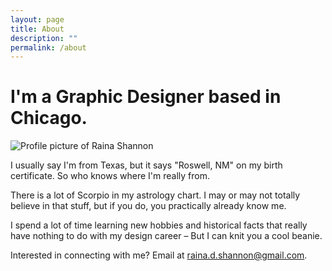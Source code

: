 ```yaml
---
layout: page
title: About
description: ""
permalink: /about
---
```


# I'm a Graphic Designer based in Chicago.

<div class="img-container">
<img src="{{ site.baseurl }}/images/raina-shannon-profile.jpg" alt="Profile picture of Raina Shannon">
</div>

I usually say I'm from Texas, but it says "Roswell, NM" on my birth certificate. So who knows where I'm really from.

There is a lot of Scorpio in my astrology chart. I may or may not totally believe in that stuff, but if you do, you practically already know me.

I spend a lot of time learning new hobbies and historical facts that really have nothing to do with my design career – But I can knit you a cool beanie.

Interested in connecting with me? Email at [raina.d.shannon@gmail.com](mailto:raina.d.shannon@gmail.com).


